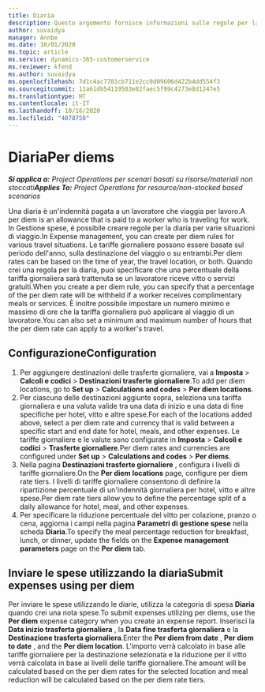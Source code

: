 ```yaml
---
title: Diaria
description: Questo argomento fornisce informazioni sulle regole per la diaria utilizzate in Gestione spese.
author: suvaidya
manager: Annbe
ms.date: 10/01/2020
ms.topic: article
ms.service: dynamics-365-customerservice
ms.reviewer: kfend
ms.author: suvaidya
ms.openlocfilehash: 7d1c4ac7781cb711e2cc0d09606d422b4dd554f3
ms.sourcegitcommit: 11a61db54119503e82faec5f99c4273e8d1247e5
ms.translationtype: HT
ms.contentlocale: it-IT
ms.lasthandoff: 10/16/2020
ms.locfileid: "4078750"
---
```

# <a name="per-diems"></a><span data-ttu-id="e282e-103">Diaria</span><span class="sxs-lookup"><span data-stu-id="e282e-103">Per diems</span></span>

<span data-ttu-id="e282e-104">_**Si applica a:** Project Operations per scenari basati su risorse/materiali non stoccati_</span><span class="sxs-lookup"><span data-stu-id="e282e-104">_**Applies To:** Project Operations for resource/non-stocked based scenarios_</span></span>


<span data-ttu-id="e282e-105">Una diaria è un'indennità pagata a un lavoratore che viaggia per lavoro.</span><span class="sxs-lookup"><span data-stu-id="e282e-105">A per diem is an allowance that is paid to a worker who is traveling for work.</span></span> <span data-ttu-id="e282e-106">In Gestione spese, è possibile creare regole per la diaria per varie situazioni di viaggio.</span><span class="sxs-lookup"><span data-stu-id="e282e-106">In Expense management, you can create per diem rules for  various travel situations.</span></span> <span data-ttu-id="e282e-107">Le tariffe giornaliere possono essere basate sul periodo dell'anno, sulla destinazione del viaggio o su entrambi.</span><span class="sxs-lookup"><span data-stu-id="e282e-107">Per diem rates can be based on the time of year, the travel location, or both.</span></span> <span data-ttu-id="e282e-108">Quando crei una regola per la diaria, puoi specificare che una percentuale della tariffa giornaliera sarà trattenuta se un lavoratore riceve vitto o servizi gratuiti.</span><span class="sxs-lookup"><span data-stu-id="e282e-108">When you create a per diem  rule, you can specify that a percentage of the per diem rate will be withheld if a worker receives complimentary meals or services.</span></span> <span data-ttu-id="e282e-109">È inoltre possibile impostare un numero minimo e massimo di ore che la tariffa giornaliera può applicare al viaggio di un lavoratore.</span><span class="sxs-lookup"><span data-stu-id="e282e-109">You can also set a minimum and maximum number of hours that the per diem rate can apply to a worker's travel.</span></span>

## <a name="configuration"></a><span data-ttu-id="e282e-110">Configurazione</span><span class="sxs-lookup"><span data-stu-id="e282e-110">Configuration</span></span> 

1. <span data-ttu-id="e282e-111">Per aggiungere destinazioni delle trasferte giornaliere, vai a **Imposta** > **Calcoli e codici** > **Destinazioni trasferte giornaliere**.</span><span class="sxs-lookup"><span data-stu-id="e282e-111">To add per diem locations, go to **Set up** > **Calculations and codes** > **Per diem locations**.</span></span>
2. <span data-ttu-id="e282e-112">Per ciascuna delle destinazioni aggiunte sopra, seleziona una tariffa giornaliera e una valuta valide tra una data di inizio e una data di fine specifiche per hotel, vitto e altre spese.</span><span class="sxs-lookup"><span data-stu-id="e282e-112">For each of the locations added above, select a per diem rate and currency that is valid between a specific start and end date for hotel, meals, and other expenses.</span></span> <span data-ttu-id="e282e-113">Le tariffe giornaliere e le valute sono configurate in **Imposta** > **Calcoli e codici** > **Trasferte giornaliere**.</span><span class="sxs-lookup"><span data-stu-id="e282e-113">Per diem rates and currencies are configured under **Set up** > **Calculations and codes** > **Per diems**.</span></span>
3. <span data-ttu-id="e282e-114">Nella pagina **Destinazioni trasferte giornaliere** , configura i livelli di tariffe giornaliere.</span><span class="sxs-lookup"><span data-stu-id="e282e-114">On the **Per diem locations** page, configure per diem rate tiers.</span></span> <span data-ttu-id="e282e-115">I livelli di tariffe giornaliere consentono di definire la ripartizione percentuale di un'indennità giornaliera per hotel, vitto e altre spese.</span><span class="sxs-lookup"><span data-stu-id="e282e-115">Per diem rate tiers allow you to define the percentage split of a daily allowance for hotel, meal, and other expenses.</span></span> 
4. <span data-ttu-id="e282e-116">Per specificare la riduzione percentuale del vitto per colazione, pranzo o cena, aggiorna i campi nella pagina **Parametri di gestione spese** nella scheda **Diaria**.</span><span class="sxs-lookup"><span data-stu-id="e282e-116">To specify the meal percentage reduction for breakfast, lunch, or dinner, update the fields on the **Expense management parameters** page on the **Per diem** tab.</span></span> 
    
## <a name="submit-expenses-using-per-diem"></a><span data-ttu-id="e282e-117">Inviare le spese utilizzando la diaria</span><span class="sxs-lookup"><span data-stu-id="e282e-117">Submit expenses using per diem</span></span>
<span data-ttu-id="e282e-118">Per inviare le spese utilizzando le diarie, utilizza la categoria di spesa **Diaria** quando crei una nota spese.</span><span class="sxs-lookup"><span data-stu-id="e282e-118">To submit expenses utilizing per diems, use the **Per diem** expense category when you create an expense report.</span></span> <span data-ttu-id="e282e-119">Inserisci la **Data inizio trasferta giornaliera** , la **Data fine trasferta giornaliera** e la **Destinazione trasferta giornaliera**.</span><span class="sxs-lookup"><span data-stu-id="e282e-119">Enter the **Per diem from date** , **Per diem to date** ,  and the **Per diem location**.</span></span> <span data-ttu-id="e282e-120">L'importo verrà calcolato in base alle tariffe giornaliere per la destinazione selezionata e la riduzione per il vitto verrà calcolata in base ai livelli delle tariffe giornaliere.</span><span class="sxs-lookup"><span data-stu-id="e282e-120">The amount will be calculated based on the per diem rates for the selected location and meal reduction will be calculated based on the per diem rate tiers.</span></span>
